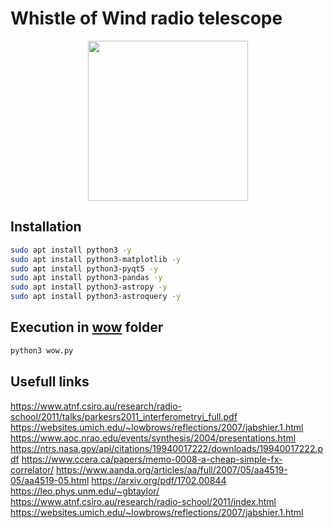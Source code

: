 # Whistle of Wind radio telescope

<p align="center">
  <img src="https://github.com/user-attachments/assets/c5fb736e-5ffb-4102-8ebd-a200df3dfa0d" width="256">
</p>

## Installation
```bash
sudo apt install python3 -y
sudo apt install python3-matplotlib -y
sudo apt install python3-pyqt5 -y
sudo apt install python3-pandas -y
sudo apt install python3-astropy -y
sudo apt install python3-astroquery -y
```

## Execution in [wow](./wow) folder
```bash
python3 wow.py
```

## Usefull links
https://www.atnf.csiro.au/research/radio-school/2011/talks/parkesrs2011_interferometryi_full.pdf
https://websites.umich.edu/~lowbrows/reflections/2007/jabshier.1.html
https://www.aoc.nrao.edu/events/synthesis/2004/presentations.html
https://ntrs.nasa.gov/api/citations/19940017222/downloads/19940017222.pdf
https://www.ccera.ca/papers/memo-0008-a-cheap-simple-fx-correlator/
https://www.aanda.org/articles/aa/full/2007/05/aa4519-05/aa4519-05.html
https://arxiv.org/pdf/1702.00844
https://leo.phys.unm.edu/~gbtaylor/
https://www.atnf.csiro.au/research/radio-school/2011/index.html
https://websites.umich.edu/~lowbrows/reflections/2007/jabshier.1.html
